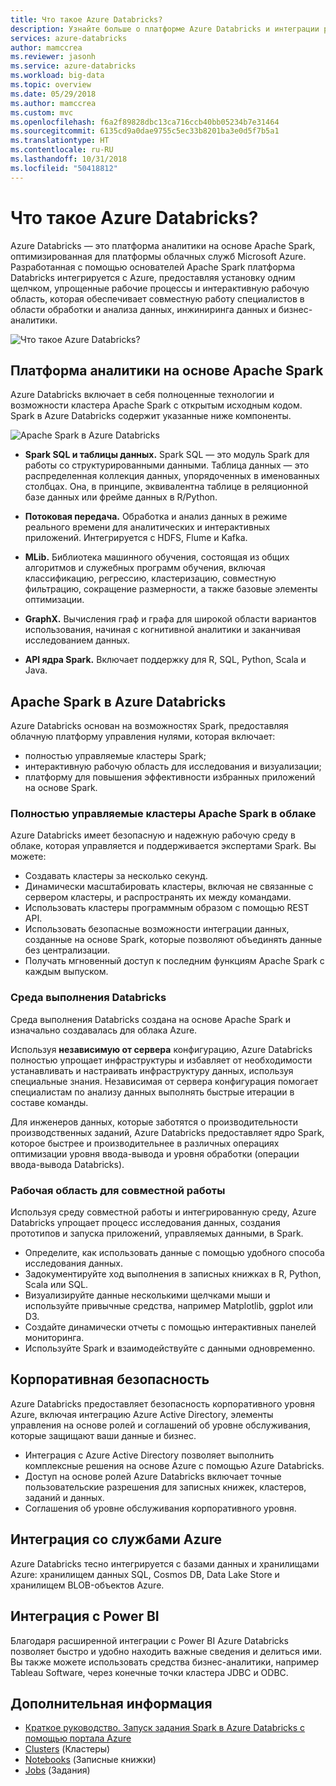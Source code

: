 ```yaml
---
title: Что такое Azure Databricks?
description: Узнайте больше о платформе Azure Databricks и интеграции решений Spark и Databricks на базе Azure. Azure Databricks — это платформа аналитики на основе Apache Spark, оптимизированная для платформы облачных служб Microsoft Azure.
services: azure-databricks
author: mamccrea
ms.reviewer: jasonh
ms.service: azure-databricks
ms.workload: big-data
ms.topic: overview
ms.date: 05/29/2018
ms.author: mamccrea
ms.custom: mvc
ms.openlocfilehash: f6a2f89828dbc13ca716ccb40bb05234b7e31464
ms.sourcegitcommit: 6135cd9a0dae9755c5ec33b8201ba3e0d5f7b5a1
ms.translationtype: HT
ms.contentlocale: ru-RU
ms.lasthandoff: 10/31/2018
ms.locfileid: "50418812"
---
```

# <a name="what-is-azure-databricks"></a>Что такое Azure Databricks?

Azure Databricks — это платформа аналитики на основе Apache Spark, оптимизированная для платформы облачных служб Microsoft Azure. Разработанная с помощью основателей Apache Spark платформа Databricks интегрируется с Azure, предоставляя установку одним щелчком, упрощенные рабочие процессы и интерактивную рабочую область, которая обеспечивает совместную работу специалистов в области обработки и анализа данных, инжиниринга данных и бизнес-аналитики.

![Что такое Azure Databricks?](./media/what-is-azure-databricks/azure-databricks-overview.png "What is Azure Databricks?")

## <a name="apache-spark-based-analytics-platform"></a>Платформа аналитики на основе Apache Spark

Azure Databricks включает в себя полноценные технологии и возможности кластера Apache Spark с открытым исходным кодом. Spark в Azure Databricks содержит указанные ниже компоненты.

![Apache Spark в Azure Databricks](./media/what-is-azure-databricks/apache-spark-ecosystem-databricks.png "Apache Spark in Azure Databricks")

* **Spark SQL и таблицы данных.** Spark SQL — это модуль Spark для работы со структурированными данными. Таблица данных — это распределенная коллекция данных, упорядоченных в именованных столбцах. Она, в принципе, эквивалентна таблице в реляционной базе данных или фрейме данных в R/Python.

* **Потоковая передача.** Обработка и анализ данных в режиме реального времени для аналитических и интерактивных приложений. Интегрируется с HDFS, Flume и Kafka.

* **MLib.** Библиотека машинного обучения, состоящая из общих алгоритмов и служебных программ обучения, включая классификацию, регрессию, кластеризацию, совместную фильтрацию, сокращение размерности, а также базовые элементы оптимизации.

* **GraphX.** Вычисления граф и графа для широкой области вариантов использования, начиная с когнитивной аналитики и заканчивая исследованием данных.

* **API ядра Spark.** Включает поддержку для R, SQL, Python, Scala и Java.

## <a name="apache-spark-in-azure-databricks"></a>Apache Spark в Azure Databricks

Azure Databricks основан на возможностях Spark, предоставляя облачную платформу управления нулями, которая включает:

- полностью управляемые кластеры Spark;
- интерактивную рабочую область для исследования и визуализации;
- платформу для повышения эффективности избранных приложений на основе Spark.

### <a name="fully-managed-apache-spark-clusters-in-the-cloud"></a>Полностью управляемые кластеры Apache Spark в облаке

Azure Databricks имеет безопасную и надежную рабочую среду в облаке, которая управляется и поддерживается экспертами Spark. Вы можете:

* Создавать кластеры за несколько секунд.
* Динамически масштабировать кластеры, включая не связанные с сервером кластеры, и распространять их между командами. 
* Использовать кластеры программным образом с помощью REST API. 
* Использовать безопасные возможности интеграции данных, созданные на основе Spark, которые позволяют объединять данные без централизации. 
* Получать мгновенный доступ к последним функциям Apache Spark с каждым выпуском.

### <a name="databricks-runtime"></a>Среда выполнения Databricks
Среда выполнения Databricks создана на основе Apache Spark и изначально создавалась для облака Azure. 

Используя **независимую от сервера** конфигурацию, Azure Databricks полностью упрощает инфраструктуры и избавляет от необходимости устанавливать и настраивать инфраструктуру данных, используя специальные знания. Независимая от сервера конфигурация помогает специалистам по анализу данных выполнять быстрые итерации в составе команды.

Для инженеров данных, которые заботятся о производительности производственных заданий, Azure Databricks предоставляет ядро Spark, которое быстрее и производительнее в различных операциях оптимизации уровня ввода-вывода и уровня обработки (операции ввода-вывода Databricks).

### <a name="workspace-for-collaboration"></a>Рабочая область для совместной работы

Используя среду совместной работы и интегрированную среду, Azure Databricks упрощает процесс исследования данных, создания прототипов и запуска приложений, управляемых данными, в Spark.

* Определите, как использовать данные с помощью удобного способа исследования данных.
* Задокументируйте ход выполнения в записных книжках в R, Python, Scala или SQL.
* Визуализируйте данные несколькими щелчками мыши и используйте привычные средства, например Matplotlib, ggplot или D3.
* Создайте динамически отчеты с помощью интерактивных панелей мониторинга.
* Используйте Spark и взаимодействуйте с данными одновременно.

## <a name="enterprise-security"></a>Корпоративная безопасность

Azure Databricks предоставляет безопасность корпоративного уровня Azure, включая интеграцию Azure Active Directory, элементы управления на основе ролей и соглашений об уровне обслуживания, которые защищают ваши данные и бизнес.

* Интеграция с Azure Active Directory позволяет выполнить комплексные решения на основе Azure с помощью Azure Databricks.
* Доступ на основе ролей Azure Databricks включает точные пользовательские разрешения для записных книжек, кластеров, заданий и данных.
* Соглашения об уровне обслуживания корпоративного уровня. 

## <a name="integration-with-azure-services"></a>Интеграция со службами Azure

Azure Databricks тесно интегрируется с базами данных и хранилищами Azure: хранилищем данных SQL, Cosmos DB, Data Lake Store и хранилищем BLOB-объектов Azure. 

## <a name="integration-with-power-bi"></a>Интеграция с Power BI
Благодаря расширенной интеграции с Power BI Azure Databricks позволяет быстро и удобно находить важные сведения и делиться ими. Вы также можете использовать средства бизнес-аналитики, например Tableau Software, через конечные точки кластера JDBC и ODBC.

## <a name="next-steps"></a>Дополнительная информация

* [Краткое руководство. Запуск задания Spark в Azure Databricks с помощью портала Azure](quickstart-create-databricks-workspace-portal.md)
* [Clusters](https://docs.azuredatabricks.net/user-guide/clusters/index.html) (Кластеры)
* [Notebooks](https://docs.azuredatabricks.net/user-guide/notebooks/index.html) (Записные книжки)
* [Jobs](https://docs.azuredatabricks.net/user-guide/jobs.html) (Задания)

 









